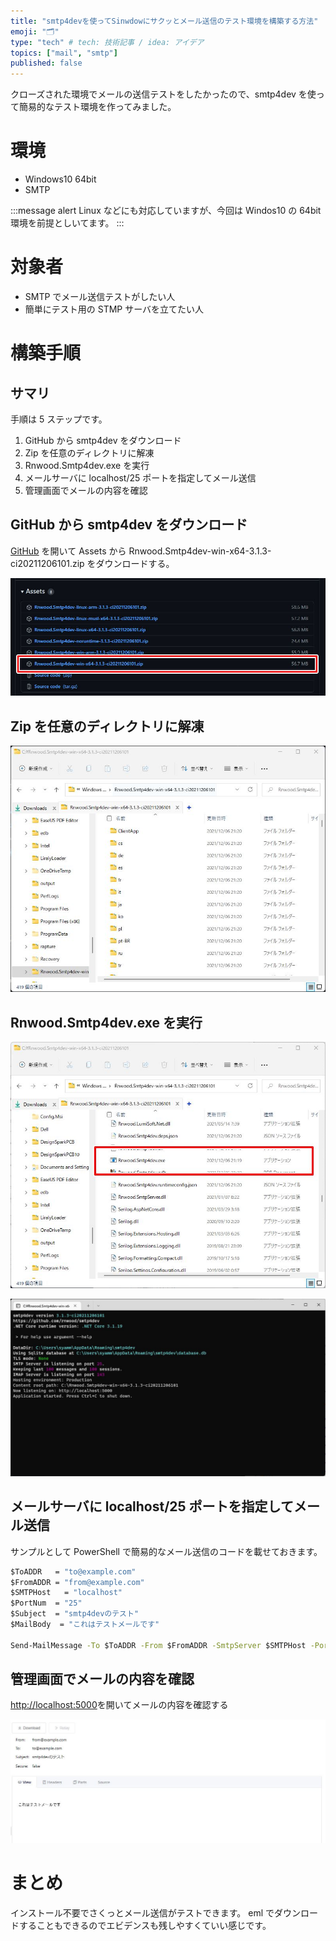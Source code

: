 ```yaml
---
title: "smtp4devを使ってSinwdowにサクッとメール送信のテスト環境を構築する方法"
emoji: "🗂"
type: "tech" # tech: 技術記事 / idea: アイデア
topics: ["mail", "smtp"]
published: false
---
```


クローズされた環境でメールの送信テストをしたかったので、smtp4dev を使って簡易的なテスト環境を作ってみました。

# 環境

- Windows10 64bit
- SMTP

:::message alert
Linux などにも対応していますが、今回は Windos10 の 64bit 環境を前提としいてます。
:::

# 対象者

- SMTP でメール送信テストがしたい人
- 簡単にテスト用の STMP サーバを立てたい人

# 構築手順

## サマリ

手順は 5 ステップです。

1. GitHub から smtp4dev をダウンロード
2. Zip を任意のディレクトリに解凍
3. Rnwood.Smtp4dev.exe を実行
4. メールサーバに localhost/25 ポートを指定してメール送信
5. 管理画面でメールの内容を確認

## GitHub から smtp4dev をダウンロード

[GitHub](https://github.com/rnwood/smtp4dev/releases) を開いて Assets から Rnwood.Smtp4dev-win-x64-3.1.3-ci20211206101.zip をダウンロードする。

![](/images/83dc5600f6f744/github-smtp4dev.jpg)

## Zip を任意のディレクトリに解凍

![](/images/83dc5600f6f744/smtp4dev.jpg)

## Rnwood.Smtp4dev.exe を実行

![](/images/83dc5600f6f744/smtp4dev-exe.jpg)

![](/images/83dc5600f6f744/smtp4dev-run.jpg)

## メールサーバに localhost/25 ポートを指定してメール送信

サンプルとして PowerShell で簡易的なメール送信のコードを載せておきます。

```bat
$ToADDR   = "to@example.com"
$FromADDR = "from@example.com"
$SMTPHost   = "localhost"
$PortNum  = "25"
$Subject  = "smtp4devのテスト"
$MailBody  = "これはテストメールです"

Send-MailMessage -To $ToADDR -From $FromADDR -SmtpServer $SMTPHost -Port $PortNum -Subject "$Subject" -Body $MailBody  -Encoding UTF8
```

## 管理画面でメールの内容を確認

[http://localhost:5000](http://localhost:5000/)を開いてメールの内容を確認する

![](/images/83dc5600f6f744/smtp4dev-manage.jpg)

# まとめ

インストール不要でさくっとメール送信がテストできます。
eml でダウンロードすることもできるのでエビデンスも残しやすくていい感じです。
